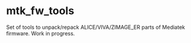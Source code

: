 # mtk_fw_tools

Set of tools to unpack/repack ALICE/VIVA/ZIMAGE_ER parts of Mediatek firmware. Work in progress.
